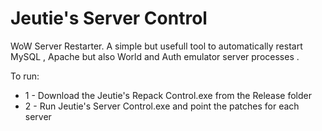 # Jeutie's Server Control

WoW Server Restarter. A simple but usefull tool to automatically restart MySQL , Apache but also World and Auth emulator server processes .

To run:
+ 1 - Download the Jeutie's Repack Control.exe from the Release folder
+ 2 - Run Jeutie's Server Control.exe and point the patches for each server
